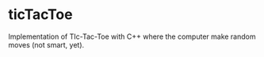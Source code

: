 # ticTacToe
Implementation of TIc-Tac-Toe with C++ where the computer make random moves (not smart, yet).
